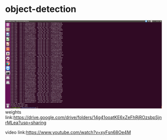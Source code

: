 # object-detection
![image](https://github.com/aries860325/Object-Detection/blob/master/Object%20Detection.png)
weights link:https://drive.google.com/drive/folders/14g41ooatKE6xZeFhRjROzsbpSjnrMLea?usp=sharing

video link:https://www.youtube.com/watch?v=xyFsn68Oe4M
